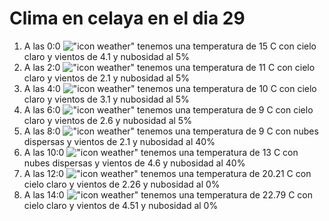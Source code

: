 # Clima en celaya en el dia 29

1. A las 0:0 !["icon weather"](http://openweathermap.org/img/w/02n.png) tenemos una temperatura de 15 C con cielo claro y  vientos de 4.1 y nubosidad al 5%
1. A las 2:0 !["icon weather"](http://openweathermap.org/img/w/02n.png) tenemos una temperatura de 11 C con cielo claro y  vientos de 2.1 y nubosidad al 5%
1. A las 4:0 !["icon weather"](http://openweathermap.org/img/w/02n.png) tenemos una temperatura de 10 C con cielo claro y  vientos de 3.1 y nubosidad al 5%
1. A las 6:0 !["icon weather"](http://openweathermap.org/img/w/02n.png) tenemos una temperatura de 9 C con cielo claro y  vientos de 2.6 y nubosidad al 5%
1. A las 8:0 !["icon weather"](http://openweathermap.org/img/w/03n.png) tenemos una temperatura de 9 C con nubes dispersas y  vientos de 2.1 y nubosidad al 40%
1. A las 10:0 !["icon weather"](http://openweathermap.org/img/w/03d.png) tenemos una temperatura de 13 C con nubes dispersas y  vientos de 4.6 y nubosidad al 40%
1. A las 12:0 !["icon weather"](http://openweathermap.org/img/w/01d.png) tenemos una temperatura de 20.21 C con cielo claro y  vientos de 2.26 y nubosidad al 0%
1. A las 14:0 !["icon weather"](http://openweathermap.org/img/w/01d.png) tenemos una temperatura de 22.79 C con cielo claro y  vientos de 4.51 y nubosidad al 0%

